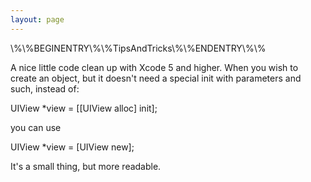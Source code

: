 ```yaml
---
layout: page
---
```


\\%\\%BEGINENTRY\\%\\%TipsAndTricks\\%\\%ENDENTRY\\%\\%

A nice little code clean up with Xcode 5 and higher. When you wish to create an object, but it doesn't need a special init with parameters and such, instead of:

  UIView *view = [[UIView alloc] init];

you can use

   UIView *view = [UIView new];

It's a small thing, but more readable.
